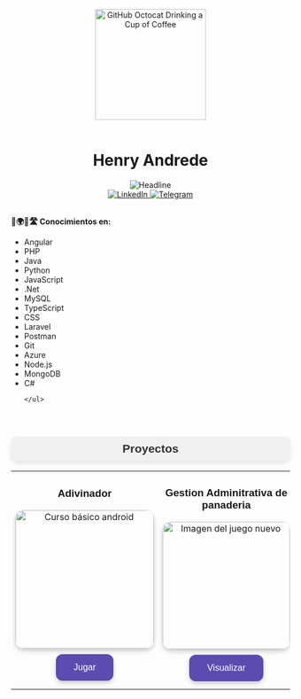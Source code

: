 <div align="center">
    <img src="https://cdn.pixabay.com/photo/2012/04/25/08/46/face-41697_1280.png" alt="GitHub Octocat Drinking a Cup of Coffee" height="200">
</div>

<br>

<div align="center">
    <h1>Henry Andrede</h1>
</div>

<div align="center">
    <img src="https://readme-typing-svg.herokuapp.com?font=Fira+Code&weight=700&size=25&pause=1000&random=false&width=435&lines=Desarrollador+full+stack+%F0%9F%98%81;Desarrollador+con+pasi%C3%B3n+%F0%9F%98%8D" alt="Headline" />
</div>

<div align="center">
    <a href="https://www.linkedin.com/in/henry-gabriel-84b922247" target="_blank">
        <img src="https://img.shields.io/badge/Linkedin-0077b5?style=flat&logo=linkedin" alt="LinkedIn" />
    </a>
    <a href="https://t.me/Hgmedic" target="_blank">
        <img src="https://img.shields.io/badge/Telegram-0088cc?style=flat&logo=telegram" alt="Telegram" />
    </a>
</div>

<br>

                                            

<div align="left">
    <p><strong>🚦🌍🏁🛣️ Conocimientos en:</strong></p>
    <ul>
        <li>Angular</li>
        <li>PHP</li>
        <li>Java</li>
        <li>Python</li>
        <li>JavaScript</li>
        <li>.Net</li>
        <li>MySQL</li>
        <li>TypeScript</li>
        <li>CSS</li>
        <li>Laravel</li>
        <li>Postman</li>
        <li>Git</li>
        <li>Azure</li>
        <li>Node.js</li>
        <li>MongoDB</li>
        <li>C#</li>

        
    </ul>
</div>

<br>

<h2 align="center" style="font-family: Arial, sans-serif; color: #333; background-color: #f0f0f0; padding: 10px; border-radius: 10px; box-shadow: 0 4px 8px rgba(0,0,0,0.1);">
    Proyectos 
</h2>

<table width="100%">
    <tr>
        <td width="50%">
            <h3 align="center" style="font-family: Arial;">
                Adivinador
            </h3>
            <div align="center">
                <a href="https://henryandalejandro.github.io/juego-hnr/" target="_blank">
                    <img src="https://wallpapercave.com/uwp/uwp4437863.jpeg" width="250" alt="Curso básico android" style="border-radius: 15px; box-shadow: 0 4px 8px rgba(0,0,0,0.2);">
                </a>
                <div style="margin-right: 0%;">
                    <a href="https://henryandalejandro.github.io/juego-hnr/" target="_blank">
                        <button style="background-color: #5c4caf; color: white; padding: 15px 32px; text-align: center; font-size: 16px; margin: 10px 2px; border: none; border-radius: 12px; cursor: pointer; box-shadow: 0 4px 8px rgba(0,0,0,0.2); transition: background-color 0.3s;">
                            Jugar
                        </button>
                    </a>
                </div>
            </div>
        </td>
        <td width="50%">
            <h3 align="center" style="font-family: Arial;">
              Gestion Adminitrativa de panaderia 
            </h3>
            <div align="center">
                <a href="https://henryandalejandro.github.io/EJERCICIO-RIWI/panaderia/" target="_blank">
                    <img src="https://wallpapercave.com/uwp/uwp4287506.jpeg" width="230" alt="Imagen del juego nuevo" style="border-radius: 15px; box-shadow: 0 4px 8px rgba(0,0,0,0.2);">
                </a>
                <div style="margin-right: 0%;">
                    <a href="https://henryandalejandro.github.io/EJERCICIO-RIWI/panaderia/" target="_blank">
                        <button style="background-color: #5c4caf; color: white; padding: 15px 32px; text-align: center; font-size: 16px; margin: 10px 2px; border: none; border-radius: 12px; cursor: pointer; box-shadow: 0 4px 8px rgba(0,0,0,0.2); transition: background-color 0.3s;">
                            Visualizar
                        </button>
                    </a>
                </div>
            </div>
        </td>
    </tr>
</table>

